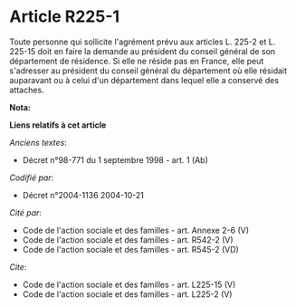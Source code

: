 # Article R225-1

Toute personne qui sollicite l'agrément prévu aux articles L. 225-2 et L. 225-15 doit en faire la demande au président du
conseil général de son département de résidence. Si elle ne réside pas en France, elle peut s'adresser au président du
conseil général du département où elle résidait auparavant ou à celui d'un département dans lequel elle a conservé des
attaches.

**Nota:**



**Liens relatifs à cet article**

_Anciens textes_:

  - Décret n°98-771 du 1 septembre 1998 - art. 1 (Ab)

_Codifié par_:

  - Décret n°2004-1136 2004-10-21

_Cité par_:

  - Code de l'action sociale et des familles - art. Annexe 2-6 (V)
  - Code de l'action sociale et des familles - art. R542-2 (V)
  - Code de l'action sociale et des familles - art. R545-2 (VD)

_Cite_:

  - Code de l'action sociale et des familles - art. L225-15 (V)
  - Code de l'action sociale et des familles - art. L225-2 (V)
